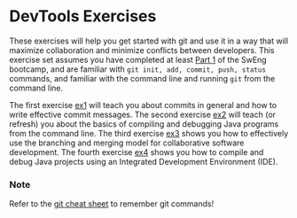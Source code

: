# DevTools Exercises
These exercises will help you get started with git and use it in a way that will maximize collaboration and minimize conflicts between developers. 
This exercise set assumes you have completed at least [Part 1](https://github.com/sweng-epfl/Bootcamp#part-i) of the SwEng bootcamp, and are familiar with `git init, add, commit, push, status` commands, and familiar with the command line and running `git` from the command line.


The first exercise [ex1](https://github.com/sweng-epfl/exercises/tree/master/devtools/ex1) will teach you about commits in general and how to write effective commit messages.
The second exercise [ex2](https://github.com/sweng-epfl/exercises/tree/master/devtools/ex2) will teach (or refresh) you about the basics of compiling and debugging Java programs from the command line.
The third exercise [ex3](https://github.com/sweng-epfl/exercises/tree/master/devtools/ex3) shows you how to effectively use the branching and merging model for collaborative software development.
The fourth exercise [ex4](https://github.com/sweng-epfl/exercises/tree/master/devtools/ex4) shows you how to compile and debug Java projects using an Integrated Development Environment (IDE).


### Note
Refer to the [git cheat sheet](https://education.github.com/git-cheat-sheet-education.pdf) to remember git commands!




